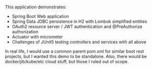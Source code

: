 
This application demonstrates:

* Spring Boot Web application
* Spring Data JDBC persistence in H2 with Lombok simplified entities
* OAuth2 resource server / JWT authentication and @PreAuthorize authorization
* Actuator with micrometer
* Challenges of JUnit5 testing controllers and services with all above

In real life, I would use a common parent pom.xml for similar boot rest projects, but I wanted this demo to be standalone. Also, there would be docker/jib/kube/etc cloud stuff, but those I ruled out of scope.
